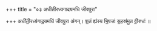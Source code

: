 +++
title = "०३ अधीतीरध्यगादयमधि जीवपुरा"

+++
अधी॑ती॒रध्य॑गाद॒यमधि॑ जीवपु॒रा अ॑गन्। श॒तं ह्य॑स्य भि॒षजः॑ स॒हस्र॑मु॒त वी॒रुधः॑ ॥